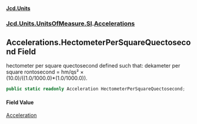 #### [Jcd.Units](index.md 'index')
### [Jcd.Units.UnitsOfMeasure.SI](Jcd.Units.UnitsOfMeasure.SI.md 'Jcd.Units.UnitsOfMeasure.SI').[Accelerations](Accelerations.md 'Jcd.Units.UnitsOfMeasure.SI.Accelerations')

## Accelerations.HectometerPerSquareQuectosecond Field

hectometer per square quectosecond defined such that: dekameter per square rontosecond = hm/qs² ×  
(10.0)/((1.0/1000.0)*(1.0/1000.0)).

```csharp
public static readonly Acceleration HectometerPerSquareQuectosecond;
```

#### Field Value
[Acceleration](Acceleration.md 'Jcd.Units.UnitTypes.Acceleration')
